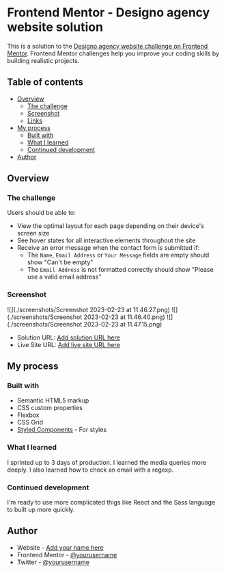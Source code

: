 # Frontend Mentor - Designo agency website solution

This is a solution to the [Designo agency website challenge on Frontend Mentor](https://www.frontendmentor.io/challenges/designo-multipage-website-G48K6rfUT). Frontend Mentor challenges help you improve your coding skills by building realistic projects. 

## Table of contents

- [Overview](#overview)
  - [The challenge](#the-challenge)
  - [Screenshot](#screenshot)
  - [Links](#links)
- [My process](#my-process)
  - [Built with](#built-with)
  - [What I learned](#what-i-learned)
  - [Continued development](#continued-development)
- [Author](#author)

## Overview

### The challenge

Users should be able to:

- View the optimal layout for each page depending on their device's screen size
- See hover states for all interactive elements throughout the site
- Receive an error message when the contact form is submitted if:
  - The `Name`, `Email Address` or `Your Message` fields are empty should show "Can't be empty"
  - The `Email Address` is not formatted correctly should show "Please use a valid email address"

### Screenshot

![](./screenshots/Screenshot 2023-02-23 at 11.46.27.png)
![](./screenshots/Screenshot 2023-02-23 at 11.46.40.png)
![](./screenshots/Screenshot 2023-02-23 at 11.47.15.png)

- Solution URL: [Add solution URL here](https://github.com/YohannDCz/7PagesWebsite)
- Live Site URL: [Add live site URL here](https://yohanndcz.github.io/7PagesWebsite/)

## My process

### Built with

- Semantic HTML5 markup
- CSS custom properties
- Flexbox
- CSS Grid
- [Styled Components](https://styled-components.com/) - For styles

### What I learned

I sprinted up to 3 days of production. I learned the media queries more deeply. I also learned how to check an email with a regexp.

### Continued development

I'm ready to use more complicated thigs like React and the Sass language to built up more quickly.

## Author

- Website - [Add your name here](https://bit.ly/3xLkYZN)
- Frontend Mentor - [@yourusername](https://www.frontendmentor.io/home)
- Twitter - [@yourusername](https://twitter.com/YohannDCz)
